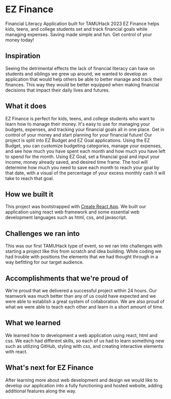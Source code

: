 # EZ Finance
Financial Literacy Application built for TAMUHack 2023
EZ Finance helps kids, teens, and college students set and track financial goals while managing expenses. Saving made simple and fun. Get control of your money today!

## Inspiration
Seeing the detrimental effects the lack of financial literacy can have on students and siblings we grew up around, we wanted to develop an application that would help others be able to better manage and track their finances. This way they would be better equipped when making financial decisions that impact their daily lives and futures.

## What it does
EZ Finance is perfect for kids, teens, and college students who want to learn how to manage their money. It's easy to use for managing your budgets, expenses, and tracking your financial goals all in one place. Get in control of your money and start planning for your financial future! Our project is split into EZ Budget and EZ Goal applications. Using the EZ Budget, you can customize budgeting categories, manage your expenses, and see how much you have spent each month and how much you have left to spend for the month. Using EZ Goal, set a financial goal and input your income, money already saved, and desired time frame. The tool will determine how much you need to save each month to reach your goal by that date, with a visual of the percentage of your excess monthly cash it will take to reach that goal.

## How we built it
This project was bootstrapped with [Create React App](https://github.com/facebook/create-react-app).
We built our application using react web framework and some essential web development languages such as html, css, and javascript. 

## Challenges we ran into
This was our first TAMUHack type of event, so we ran into challenges with starting a project like this from scratch and idea building. While coding we had trouble with positions the elements that we had thought through in a way befitting for our target audience.
## Accomplishments that we're proud of
We're proud that we delivered a successful project within 24 hours. Our teamwork was much better than any of us could have expected and we were able to establish a great system of collaboration. We are also proud of what we were able to teach each other and learn in a short amount of time.

## What we learned
We learned how to development a web application using react, html and css. We each had different skills, so each of us had to learn something new such as utilizing GitHub, styling with css, and creating interactive elements with react.

## What's next for EZ Finance
After learning more about web development and design we would like to develop our application into a fully functioning and hosted website, adding additional features along the way.
